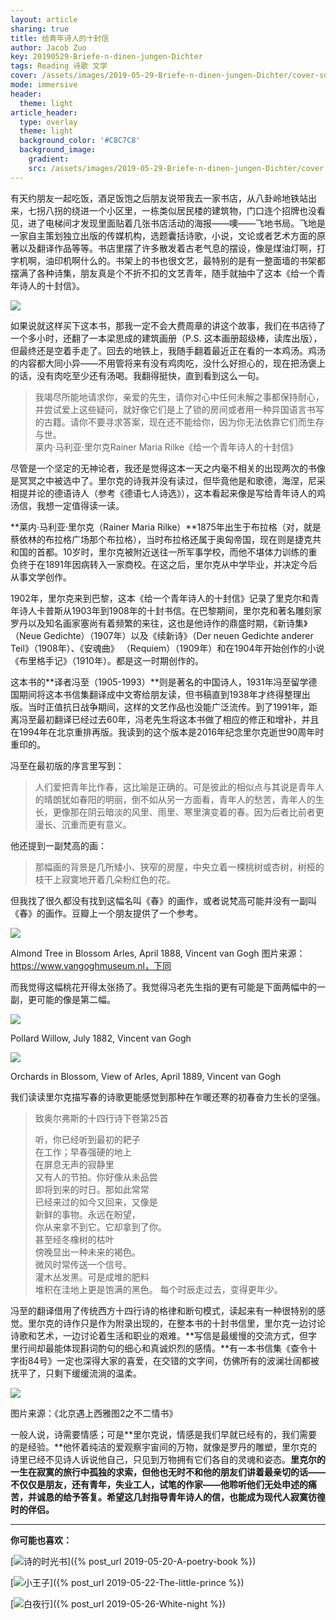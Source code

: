 ```yaml
---
layout: article
sharing: true
title: 给青年诗人的十封信
author: Jacob Zuo
key: 20190529-Briefe-n-dinen-jungen-Dichter
tags: Reading 诗歌 文学
cover: /assets/images/2019-05-29-Briefe-n-dinen-jungen-Dichter/cover-suqare.jpg
mode: immersive
header:
  theme: light
article_header:
  type: overlay
  theme: light
  background_color: '#C8C7C8'
  background_image: 
    gradient: 
    src: /assets/images/2019-05-29-Briefe-n-dinen-jungen-Dichter/cover.jpg
---
```


有天约朋友一起吃饭，酒足饭饱之后朋友说带我去一家书店，从八卦岭地铁站出来，七拐八拐的绕进一个小区里，一栋类似居民楼的建筑物，门口连个招牌也没看见，进了电梯间才发现里面贴着几张书店活动的海报——噢——飞地书局。飞地是一家自主策划独立出版的传媒机构，选题囊括诗歌，小说，文论或者艺术方面的原著以及翻译作品等等。书店里摆了许多散发着古老气息的摆设，像是煤油灯啊，打字机啊，油印机啊什么的。书架上的书也很文艺，最特别的是有一整面墙的书架都摆满了各种诗集，朋友真是个不折不扣的文艺青年，随手就抽中了这本《给一个青年诗人的十封信》。

![]({{site.url}}/assets/images/2019-05-29-Briefe-n-dinen-jungen-Dichter/cover-clear.jpg)

<!--more-->

如果说就这样买下这本书，那我一定不会大费周章的讲这个故事，我们在书店待了一个多小时，还翻了一本梁思成的建筑画册（P.S. 这本画册超级棒，读库出版），但最终还是空着手走了。回去的地铁上，我随手翻着最近正在看的一本鸡汤。鸡汤的内容都大同小异——不用管将来有没有鸡肉吃，没什么好担心的，现在把汤褒上的话，没有肉吃至少还有汤喝。我翻得挺快，直到看到这么一句。

> 我竭尽所能地请求你，亲爱的先生，请你对心中任何未解之事都保持耐心，并尝试爱上这些疑问，就好像它们是上了锁的房间或者用一种异国语言书写的古籍。请你不要寻求答案，现在还不能给你，因为你无法依靠它们而生存与世。  
> 莱内·马利亚·里尔克Rainer Maria Rilke《给一个青年诗人的十封信》

尽管是一个坚定的无神论者，我还是觉得这本一天之内毫不相关的出现两次的书像是冥冥之中被选中了。里尔克的诗我并没有读过，但毕竟他是和歌德，海涅，尼采相提并论的德语诗人（参考《德语七人诗选》），这本看起来像是写给青年诗人的鸡汤信，我想一定值得读一读。

**莱内·马利亚·里尔克（Rainer Maria Rilke）**1875年出生于布拉格（对，就是蔡依林的布拉格广场那个布拉格），当时布拉格还属于奥匈帝国，现在则是捷克共和国的首都。10岁时，里尔克被附近送往一所军事学校，而他不堪体力训练的重负终于在1891年因病转入一家商校。在这之后，里尔克从中学毕业，并决定今后从事文学创作。

1902年，里尔克来到巴黎，这本《给一个青年诗人的十封信》记录了里克尔和青年诗人卡普斯从1903年到1908年的十封书信。在巴黎期间，里尔克和著名雕刻家罗丹以及知名画家塞尚有着频繁的来往，这也是他诗作的鼎盛时期，《新诗集》（Neue Gedichte）（1907年）以及《续新诗》（Der neuen Gedichte anderer Teil》（1908年）、《安魂曲》 （Requiem）（1909年）和在1904年开始创作的小说《布里格手记》（1910年）。都是这一时期创作的。

这本书的**译者冯至（1905-1993）**则是著名的中国诗人，1931年冯至留学德国期间将这本书信集翻译成中文寄给朋友读，但书稿直到1938年才终得整理出版。当时正值抗日战争期间，这样的文艺作品也没能广泛流传。到了1991年，距离冯至最初翻译已经过去60年，冯老先生将这本书做了相应的修正和增补，并且在1994年在北京重排再版。我读到的这个版本是2016年纪念里尔克逝世90周年时重印的。

冯至在最初版的序言里写到：

> 人们爱把青年比作春，这比喻是正确的。可是彼此的相似点与其说是青年人的晴朗犹如春阳的明丽，倒不如从另一方面看，青年人的愁苦，青年人的生长，更像那在阴云暗淡的风里、雨里、寒里演变着的春。因为后者比前者更漫长、沉重而更有意义。

他还提到一副梵高的画：

> 那幅画的背景是几所矮小、狭窄的房屋，中央立着一棵桃树或杏树，树桠的枝干上寂寞地开着几朵粉红色的花。

但我找了很久都没有找到这幅名叫《春》的画作，或者说梵高可能并没有一副叫《春》的画作。豆瓣上一个朋友提供了一个参考。

![]({{site.url}}/assets/images/2019-05-29-Briefe-n-dinen-jungen-Dichter/Almond-Tree-in-Blossom-Arles.jpg)

Almond Tree in Blossom Arles, April 1888, Vincent van Gogh
图片来源：https://www.vangoghmuseum.nl，下同

而我觉得这幅桃花开得太张扬了。我觉得冯老先生指的更有可能是下面两幅中的一副，更可能的像是第二幅。

![]({{site.url}}/assets/images/2019-05-29-Briefe-n-dinen-jungen-Dichter/Pollard-Willow.jpg)

Pollard Willow, July 1882, Vincent van Gogh

![]({{site.url}}/assets/images/2019-05-29-Briefe-n-dinen-jungen-Dichter/Orchards-in-Blossom.jpg)

Orchards in Blossom, View of Arles, April 1889, Vincent van Gogh

我们读读里尔克描写春的诗歌更能感觉到那种在乍暖还寒的初春奋力生长的坚强。

> 致奥尔弗斯的十四行诗下卷第25首  
>   
> 听，你已经听到最初的耙子  
> 在工作；早春强硬的地上  
> 在屏息无声的寂静里  
> 又有人的节拍。你好像从未品尝  
> 即将到来的时日。那如此常常  
> 已经来过的如今又回来，又像是  
> 新鲜的事物。永远在盼望，  
> 你从来拿不到它。它却拿到了你。  
> 甚至经冬橡树的枯叶  
> 傍晚显出一种未来的褐色。  
> 微风时常传送一个信号。  
> 灌木丛发黑。可是成堆的肥料  
> 堆积在洼地上更是饱满的黑色。 
> 每个时辰走过去，变得更年少。  

冯至的翻译借用了传统西方十四行诗的格律和断句模式，读起来有一种很特别的感觉。里尔克的诗作只是作为附录出现的，在整本书的十封书信里，里尔克一边讨论诗歌和艺术，一边讨论着生活和职业的艰难。**写信是最缓慢的交流方式，但字里行间却最能体现斟词酌句的细心和真诚炽烈的感情。**有一本书信集《查令十字街84号》一定也深得大家的喜爱，在交错的文字间，仿佛所有的波澜壮阔都被抚平了，只剩下缓缓流淌的温柔。

![]({{site.url}}/assets/images/2019-05-29-Briefe-n-dinen-jungen-Dichter/Finding-Mr-Right.jpg)

图片来源：《北京遇上西雅图2之不二情书》

一般人说，诗需要情感；可是**里尔克说，情感是我们早就已经有的，我们需要的是经验。**他怀着纯洁的爱观察宇宙间的万物，就像是罗丹的雕塑，里尔克的诗里已经不见诗人诉说他自己，只见到万物拥有它们各自的灵魂和姿态。**里克尔的一生在寂寞的旅行中孤独的求索，但他也无时不和他的朋友们讲着最亲切的话——不仅仅是朋友，还有青年，失业工人，试笔的作家——他聆听他们无处申述的痛苦，并诚恳的给予答复。希望这几封指导青年诗人的信，也能成为现代人寂寞彷徨时的伴侣。**

---
**你可能也喜欢：**

[![]({{site.url}}/assets/images/LinkImage/A-poetry-book.jpg "诗的时光书")]({% post_url 2019-05-20-A-poetry-book %})

[![]({{site.url}}/assets/images/LinkImage/The-little-prince.jpg "小王子")]({% post_url 2019-05-22-The-little-prince %})

[![]({{site.url}}/assets/images/LinkImage/White-night.jpg "白夜行")]({% post_url 2019-05-26-White-night %})
